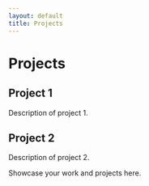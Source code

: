 ```yaml
---
layout: default
title: Projects
---
```


# Projects

## Project 1
Description of project 1.

## Project 2
Description of project 2.

Showcase your work and projects here.
